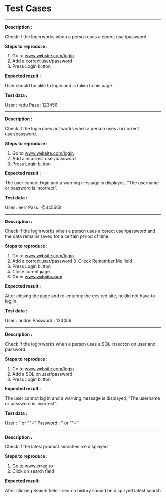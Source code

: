 # Test Cases

------------------------------------
**Description :**

Check if the login works when a person uses a corect user/password.

**Steps to reproduce :**
1. Go to www.website.com/login
2. Add a correct user/password
3. Press Login button

**Expected rezult :**

User should be able to login and is taken to his page.

**Test data :**

User : radu
Pass : 123456


------------------------------------
**Description :**

Check if the login does not works when a person uses a  incorrect user/password.

**Steps to reproduce :**
1. Go to www.website.com/login
2. Add a incorrect user/password
3. Press Login button

**Expected rezult :**

The user cannot login and a warning message is displayed, “The username or password is incorrect”.

**Test data :**

User : eerr
Pass : @3455t5t


------------------------------------
**Description :**

Check if the login works when a person uses a corect user/password and the data remains saved for a certain period of time.

**Steps to reproduce :**
1. Go to www.website.com/login
2. Add a correct user/password
3 .Check Remember Me field
4. Press Login button
5. Close curent page
6. Go to www.website.com

**Expected rezult :**

After closing the page and re-entering the desired site, he did not have to log in.

**Test data :**

User : andrei
Password : 123456


------------------------------------
**Description :**

Check if the login works when a person uses a SQL insection on user and password

**Steps to reproduce :**

1. Go to www.website.com/login
2. Add a SQL on user/password
3. Press Login button

**Expected rezult :**

The user cannot log in and a warning message is displayed, “The username or password is incorrect”.


**Test data :**

User : " or ""=" 
Password : " or ""=" 


------------------------------------
**Description :**

Check if the latest product searches are displayed

**Steps to reproduce :**
1. Go to www.emag.ro
2. Click on search field
    
**Expected rezult:**

After clicking Search field - search history should be displayed latest search
